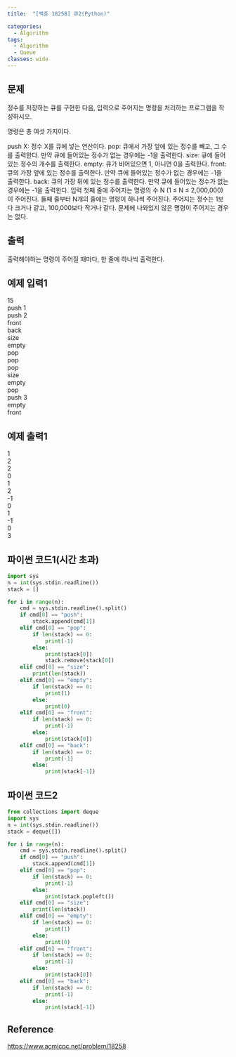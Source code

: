 ```yaml
---
title:  "[백준 18258] 큐2(Python)"

categories:
  - Algorithm
tags:
  - Algorithm
  - Queue
classes: wide
---
```

## 문제
정수를 저장하는 큐를 구현한 다음, 입력으로 주어지는 명령을 처리하는 프로그램을 작성하시오.

명령은 총 여섯 가지이다.

push X: 정수 X를 큐에 넣는 연산이다.
pop: 큐에서 가장 앞에 있는 정수를 빼고, 그 수를 출력한다. 만약 큐에 들어있는 정수가 없는 경우에는 -1을 출력한다.
size: 큐에 들어있는 정수의 개수를 출력한다.
empty: 큐가 비어있으면 1, 아니면 0을 출력한다.
front: 큐의 가장 앞에 있는 정수를 출력한다. 만약 큐에 들어있는 정수가 없는 경우에는 -1을 출력한다.
back: 큐의 가장 뒤에 있는 정수를 출력한다. 만약 큐에 들어있는 정수가 없는 경우에는 -1을 출력한다.
입력
첫째 줄에 주어지는 명령의 수 N (1 ≤ N ≤ 2,000,000)이 주어진다. 둘째 줄부터 N개의 줄에는 명령이 하나씩 주어진다. 주어지는 정수는 1보다 크거나 같고, 100,000보다 작거나 같다. 문제에 나와있지 않은 명령이 주어지는 경우는 없다.

## 출력
출력해야하는 명령이 주어질 때마다, 한 줄에 하나씩 출력한다.  

## 예제 입력1
15  
push 1  
push 2  
front  
back  
size  
empty  
pop  
pop  
pop  
size  
empty  
pop  
push 3  
empty  
front  

## 예제 출력1  
1  
2  
2  
0  
1  
2  
-1  
0  
1  
-1  
0  
3  

## 파이썬 코드1(시간 초과)
```python
import sys
n = int(sys.stdin.readline())
stack = []

for i in range(n):
    cmd = sys.stdin.readline().split()
    if cmd[0] == "push":
        stack.append(cmd[1])
    elif cmd[0] == "pop":
        if len(stack) == 0:
            print(-1)
        else:
            print(stack[0])
            stack.remove(stack[0])
    elif cmd[0] == "size":
        print(len(stack))
    elif cmd[0] == "empty":
        if len(stack) == 0:
            print(1)
        else:
            print(0)
    elif cmd[0] == "front":
        if len(stack) == 0:
            print(-1)
        else:
            print(stack[0])
    elif cmd[0] == "back":
        if len(stack) == 0:
            print(-1)
        else:
            print(stack[-1])
```

## 파이썬 코드2  
```python
from collections import deque
import sys
n = int(sys.stdin.readline())
stack = deque([])

for i in range(n):
    cmd = sys.stdin.readline().split()
    if cmd[0] == "push":
        stack.append(cmd[1])
    elif cmd[0] == "pop":
        if len(stack) == 0:
            print(-1)
        else:
            print(stack.popleft())
    elif cmd[0] == "size":
        print(len(stack))
    elif cmd[0] == "empty":
        if len(stack) == 0:
            print(1)
        else:
            print(0)
    elif cmd[0] == "front":
        if len(stack) == 0:
            print(-1)
        else:
            print(stack[0])
    elif cmd[0] == "back":
        if len(stack) == 0:
            print(-1)
        else:
            print(stack[-1])
```

## Reference
<https://www.acmicpc.net/problem/18258>
